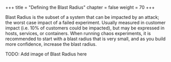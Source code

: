 +++
title = "Defining the Blast Radius"
chapter = false
weight = 70
+++

Blast Radius is the subset of a system that can be impacted by an attack; the worst case impact of a failed experiment. Usually measured in customer impact (i.e. 10% of customers could be impacted), but may be expressed in hosts, services, or containers. When running chaos experiments, it is recommended to start with a blast radius that is very small, and as you build more confidence, increase the blast radius.

TODO: Add image of Blast Radius here